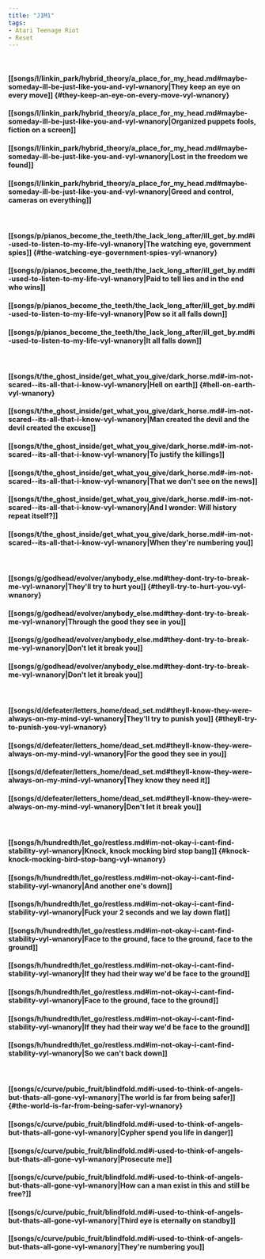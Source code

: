 ```yaml
---
title: "J1M1"
tags:
- Atari Teenage Riot
- Reset
---
```

&nbsp;
#### [[songs/l/linkin_park/hybrid_theory/a_place_for_my_head.md#maybe-someday-ill-be-just-like-you-and-vyl-wnanory|They keep an eye on every move]] {#they-keep-an-eye-on-every-move-vyl-wnanory}
#### [[songs/l/linkin_park/hybrid_theory/a_place_for_my_head.md#maybe-someday-ill-be-just-like-you-and-vyl-wnanory|Organized puppets fools, fiction on a screen]]
#### [[songs/l/linkin_park/hybrid_theory/a_place_for_my_head.md#maybe-someday-ill-be-just-like-you-and-vyl-wnanory|Lost in the freedom we found]]
#### [[songs/l/linkin_park/hybrid_theory/a_place_for_my_head.md#maybe-someday-ill-be-just-like-you-and-vyl-wnanory|Greed and control, cameras on everything]]
&nbsp;
#### [[songs/p/pianos_become_the_teeth/the_lack_long_after/ill_get_by.md#i-used-to-listen-to-my-life-vyl-wnanory|The watching eye, government spies]] {#the-watching-eye-government-spies-vyl-wnanory}
#### [[songs/p/pianos_become_the_teeth/the_lack_long_after/ill_get_by.md#i-used-to-listen-to-my-life-vyl-wnanory|Paid to tell lies and in the end who wins]]
#### [[songs/p/pianos_become_the_teeth/the_lack_long_after/ill_get_by.md#i-used-to-listen-to-my-life-vyl-wnanory|Pow so it all falls down]]
#### [[songs/p/pianos_become_the_teeth/the_lack_long_after/ill_get_by.md#i-used-to-listen-to-my-life-vyl-wnanory|It all falls down]]
&nbsp;
#### [[songs/t/the_ghost_inside/get_what_you_give/dark_horse.md#-im-not-scared--its-all-that-i-know-vyl-wnanory|Hell on earth]] {#hell-on-earth-vyl-wnanory}
#### [[songs/t/the_ghost_inside/get_what_you_give/dark_horse.md#-im-not-scared--its-all-that-i-know-vyl-wnanory|Man created the devil and the devil created the excuse]]
#### [[songs/t/the_ghost_inside/get_what_you_give/dark_horse.md#-im-not-scared--its-all-that-i-know-vyl-wnanory|To justify the killings]]
#### [[songs/t/the_ghost_inside/get_what_you_give/dark_horse.md#-im-not-scared--its-all-that-i-know-vyl-wnanory|That we don't see on the news]]
#### [[songs/t/the_ghost_inside/get_what_you_give/dark_horse.md#-im-not-scared--its-all-that-i-know-vyl-wnanory|And I wonder: Will history repeat itself?]]
#### [[songs/t/the_ghost_inside/get_what_you_give/dark_horse.md#-im-not-scared--its-all-that-i-know-vyl-wnanory|When they're numbering you]]
&nbsp;
#### [[songs/g/godhead/evolver/anybody_else.md#they-dont-try-to-break-me-vyl-wnanory|They'll try to hurt you]] {#theyll-try-to-hurt-you-vyl-wnanory}
#### [[songs/g/godhead/evolver/anybody_else.md#they-dont-try-to-break-me-vyl-wnanory|Through the good they see in you]]
#### [[songs/g/godhead/evolver/anybody_else.md#they-dont-try-to-break-me-vyl-wnanory|Don't let it break you]]
#### [[songs/g/godhead/evolver/anybody_else.md#they-dont-try-to-break-me-vyl-wnanory|Don't let it break you]]
&nbsp;
#### [[songs/d/defeater/letters_home/dead_set.md#theyll-know-they-were-always-on-my-mind-vyl-wnanory|They'll try to punish you]] {#theyll-try-to-punish-you-vyl-wnanory}
#### [[songs/d/defeater/letters_home/dead_set.md#theyll-know-they-were-always-on-my-mind-vyl-wnanory|For the good they see in you]]
#### [[songs/d/defeater/letters_home/dead_set.md#theyll-know-they-were-always-on-my-mind-vyl-wnanory|They know they need it]]
#### [[songs/d/defeater/letters_home/dead_set.md#theyll-know-they-were-always-on-my-mind-vyl-wnanory|Don't let it break you]]
&nbsp;
#### [[songs/h/hundredth/let_go/restless.md#im-not-okay-i-cant-find-stability-vyl-wnanory|Knock, knock mocking bird stop bang]] {#knock-knock-mocking-bird-stop-bang-vyl-wnanory}
#### [[songs/h/hundredth/let_go/restless.md#im-not-okay-i-cant-find-stability-vyl-wnanory|And another one's down]]
#### [[songs/h/hundredth/let_go/restless.md#im-not-okay-i-cant-find-stability-vyl-wnanory|Fuck your 2 seconds and we lay down flat]]
#### [[songs/h/hundredth/let_go/restless.md#im-not-okay-i-cant-find-stability-vyl-wnanory|Face to the ground, face to the ground, face to the ground]]
#### [[songs/h/hundredth/let_go/restless.md#im-not-okay-i-cant-find-stability-vyl-wnanory|If they had their way we'd be face to the ground]]
#### [[songs/h/hundredth/let_go/restless.md#im-not-okay-i-cant-find-stability-vyl-wnanory|Face to the ground, face to the ground]]
#### [[songs/h/hundredth/let_go/restless.md#im-not-okay-i-cant-find-stability-vyl-wnanory|If they had their way we'd be face to the ground]]
#### [[songs/h/hundredth/let_go/restless.md#im-not-okay-i-cant-find-stability-vyl-wnanory|So we can't back down]]
&nbsp;
#### [[songs/c/curve/pubic_fruit/blindfold.md#i-used-to-think-of-angels-but-thats-all-gone-vyl-wnanory|The world is far from being safer]] {#the-world-is-far-from-being-safer-vyl-wnanory}
#### [[songs/c/curve/pubic_fruit/blindfold.md#i-used-to-think-of-angels-but-thats-all-gone-vyl-wnanory|Cypher spend you life in danger]]
#### [[songs/c/curve/pubic_fruit/blindfold.md#i-used-to-think-of-angels-but-thats-all-gone-vyl-wnanory|Prosecute me]]
#### [[songs/c/curve/pubic_fruit/blindfold.md#i-used-to-think-of-angels-but-thats-all-gone-vyl-wnanory|How can a man exist in this and still be free?]]
#### [[songs/c/curve/pubic_fruit/blindfold.md#i-used-to-think-of-angels-but-thats-all-gone-vyl-wnanory|Third eye is eternally on standby]]
#### [[songs/c/curve/pubic_fruit/blindfold.md#i-used-to-think-of-angels-but-thats-all-gone-vyl-wnanory|They're numbering you]]
